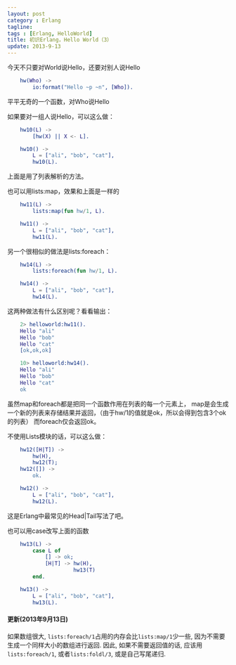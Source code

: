 ```yaml
---
layout: post
category : Erlang
tagline:
tags : [Erlang, HelloWorld]
title: 初识Erlang，Hello World（3）
update: 2013-9-13
---
```


今天不只要对World说Hello，还要对别人说Hello

```erlang
    hw(Who) ->
        io:format("Hello ~p ~n", [Who]).
```

平平无奇的一个函数，对Who说Hello

如果要对一组人说Hello，可以这么做：

```erlang
    hw10(L) ->
        [hw(X) || X <- L].

    hw10() ->
        L = ["ali", "bob", "cat"],
        hw10(L).
```

上面是用了列表解析的方法。

也可以用lists:map，效果和上面是一样的

```erlang
    hw11(L) ->
        lists:map(fun hw/1, L).

    hw11() ->
        L = ["ali", "bob", "cat"],
        hw11(L).
```

另一个很相似的做法是lists:foreach：

```erlang
    hw14(L) ->
        lists:foreach(fun hw/1, L).

    hw14() ->
        L = ["ali", "bob", "cat"],
        hw14(L).
```

这两种做法有什么区别呢？看看输出：

```erl
    2> helloworld:hw11().
    Hello "ali"
    Hello "bob"
    Hello "cat"
    [ok,ok,ok]

    10> helloworld:hw14().
    Hello "ali"
    Hello "bob"
    Hello "cat"
    ok
```

虽然map和foreach都是把同一个函数作用在列表的每一个元素上，
map是会生成一个新的列表来存储结果并返回，（由于hw/1的值就是ok，所以会得到包含3个ok的列表）
而foreach仅会返回ok。

不使用Lists模块的话，可以这么做：

```erlang
    hw12([H|T]) ->
        hw(H),
        hw12(T);
    hw12([]) ->
        ok.

    hw12() ->
        L = ["ali", "bob", "cat"],
        hw12(L).
```

这是Erlang中最常见的Head|Tail写法了吧。

也可以用case改写上面的函数

```erlang
    hw13(L) ->
        case L of
            [] -> ok;
            [H|T] -> hw(H),
                     hw13(T)
        end.

    hw13() ->
        L = ["ali", "bob", "cat"],
        hw13(L).
```

#### 更新(2013年9月13日)

如果数组很大, `lists:foreach/1`占用的内存会比`lists:map/1`少一些,
因为不需要生成一个同样大小的数组进行返回. 因此, 如果不需要返回值的话,
应该用`lists:foreach/1`, 或者`lists:foldl/3`, 或是自己写尾递归.
